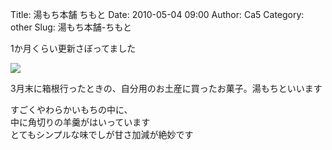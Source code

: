 Title: 湯もち本舗 ちもと
Date: 2010-05-04 09:00
Author: Ca5
Category: other
Slug: 湯もち本舗-ちもと

1か月くらい更新さぼってました  
  
![](http://farm5.static.flickr.com/4047/4574087996_5b3e02d64f_m.jpg)</a>  
  
3月末に箱根行ったときの、自分用のお土産に買ったお菓子。湯もちといいます

すごくやわらかいもちの中に、  
中に角切りの羊羹がはいっています  
とてもシンプルな味でしが甘さ加減が絶妙です
